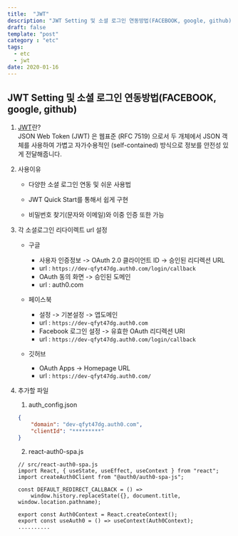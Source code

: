 ```yaml
---
title:  "JWT"
description: "JWT Setting 및 소셜 로그인 연동방법(FACEBOOK, google, github)"
draft: false
template: "post"
category : "etc"
tags:
  - etc
  - jwt
date: 2020-01-16
---
```

## JWT Setting 및 소셜 로그인 연동방법(FACEBOOK, google, github)

1. [JWT](https://auth0.com/)란?  
   JSON Web Token (JWT) 은 웹표준 (RFC 7519) 으로서 두 개체에서 JSON 객체를 사용하여 가볍고 자가수용적인 (self-contained) 방식으로 정보를 안전성 있게 전달해줍니다.

2. 사용이유

    - 다양한 소셜 로그인 연동 및 쉬운 사용법

    - JWT Quick Start를 통해서 쉽게 구현

    - 비밀번호 찾기(문자와 이메일)와 이중 인증 또한 가능

3. 각 소셜로그인 리다이렉트 url 설정

    - 구글
        - 사용자 인증정보 -> OAuth 2.0 클라이언트 ID -> 승인된 리디렉션 URL
        - url : `https://dev-qfyt47dg.auth0.com/login/callback`
        - OAuth 동의 화면 -> 승인된 도메인
        - url : auth0.com

    - 페이스북
        - 설정 -> 기본설정 -> 앱도메인
        - url : `https://dev-qfyt47dg.auth0.com`
        - Facebook 로그인 설정 -> 유효한 OAuth 리디렉션 URI
        - url : `https://dev-qfyt47dg.auth0.com/login/callback`

    - 깃허브
        - OAuth Apps -> Homepage URL
        - url : `https://dev-qfyt47dg.auth0.com/`

4. 추가할 파일

    1. auth_config.json

    ```json
    {
        "domain": "dev-qfyt47dg.auth0.com",
        "clientId": "*********"
    }
    ```

    2. react-auth0-spa.js

    ```
    // src/react-auth0-spa.js
    import React, { useState, useEffect, useContext } from "react";
    import createAuth0Client from "@auth0/auth0-spa-js";

    const DEFAULT_REDIRECT_CALLBACK = () =>
        window.history.replaceState({}, document.title, window.location.pathname);

    export const Auth0Context = React.createContext();
    export const useAuth0 = () => useContext(Auth0Context);
    ..........
    ```

